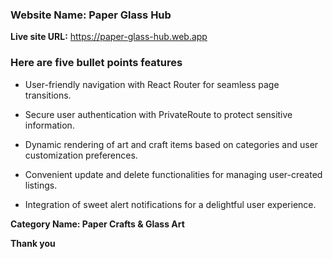 ### Website Name: Paper Glass Hub


**Live site URL:** https://paper-glass-hub.web.app


### **Here are five bullet points features**

* User-friendly navigation with React Router for seamless page transitions.


* Secure user authentication with PrivateRoute to protect sensitive information.


* Dynamic rendering of art and craft items based on categories and user customization preferences.


* Convenient update and delete functionalities for managing user-created listings.


* Integration of sweet alert notifications for a delightful user experience.


**Category Name: Paper Crafts & Glass Art**

**Thank you**